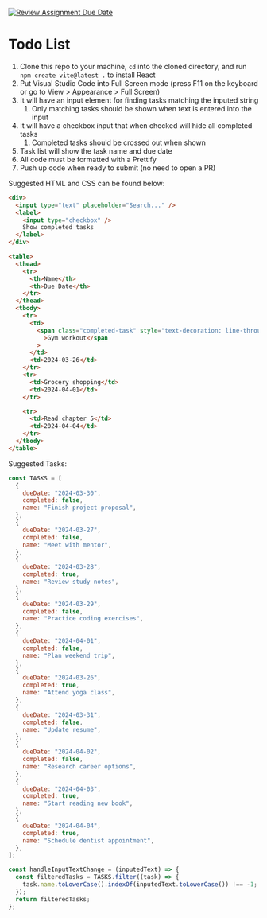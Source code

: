 [![Review Assignment Due Date](https://classroom.github.com/assets/deadline-readme-button-24ddc0f5d75046c5622901739e7c5dd533143b0c8e959d652212380cedb1ea36.svg)](https://classroom.github.com/a/YqnbJ7XZ)
# Todo List

1. Clone this repo to your machine, `cd` into the cloned directory, and run `npm create vite@latest .` to install React
1. Put Visual Studio Code into Full Screen mode (press F11 on the keyboard or go to View > Appearance > Full Screen)
1. It will have an input element for finding tasks matching the inputed string
   1. Only matching tasks should be shown when text is entered into the input
1. It will have a checkbox input that when checked will hide all completed tasks
   1. Completed tasks should be crossed out when shown
1. Task list will show the task name and due date
1. All code must be formatted with a Prettify
1. Push up code when ready to submit (no need to open a PR)




Suggested HTML and CSS can be found below:

```html
<div>
  <input type="text" placeholder="Search..." />
  <label>
    <input type="checkbox" />
    Show completed tasks
  </label>
</div>

<table>
  <thead>
    <tr>
      <th>Name</th>
      <th>Due Date</th>
    </tr>
  </thead>
  <tbody>
    <tr>
      <td>
        <span class="completed-task" style="text-decoration: line-through;"
          >Gym workout</span
        >
      </td>
      <td>2024-03-26</td>
    </tr>
    <tr>
      <td>Grocery shopping</td>
      <td>2024-04-01</td>
    </tr>

    <tr>
      <td>Read chapter 5</td>
      <td>2024-04-04</td>
    </tr>
  </tbody>
</table>
```

Suggested Tasks:

```js
const TASKS = [
  {
    dueDate: "2024-03-30",
    completed: false,
    name: "Finish project proposal",
  },
  {
    dueDate: "2024-03-27",
    completed: false,
    name: "Meet with mentor",
  },
  {
    dueDate: "2024-03-28",
    completed: true,
    name: "Review study notes",
  },
  {
    dueDate: "2024-03-29",
    completed: false,
    name: "Practice coding exercises",
  },
  {
    dueDate: "2024-04-01",
    completed: false,
    name: "Plan weekend trip",
  },
  {
    dueDate: "2024-03-26",
    completed: true,
    name: "Attend yoga class",
  },
  {
    dueDate: "2024-03-31",
    completed: false,
    name: "Update resume",
  },
  {
    dueDate: "2024-04-02",
    completed: false,
    name: "Research career options",
  },
  {
    dueDate: "2024-04-03",
    completed: true,
    name: "Start reading new book",
  },
  {
    dueDate: "2024-04-04",
    completed: true,
    name: "Schedule dentist appointment",
  },
];

const handleInputTextChange = (inputedText) => {
  const filteredTasks = TASKS.filter((task) => {
    task.name.toLowerCase().indexOf(inputedText.toLowerCase()) !== -1;
  });
  return filteredTasks;
};
```

